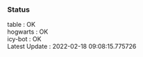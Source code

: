 ### Status


table : OK  
hogwarts : OK  
icy-bot : OK  
Latest Update : 2022-02-18 09:08:15.775726
